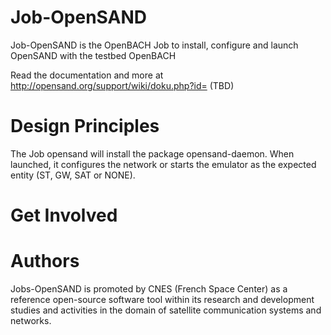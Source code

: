Job-OpenSAND
=============

Job-OpenSAND is the OpenBACH Job to install, configure and launch OpenSAND with the testbed OpenBACH

Read the documentation and more at http://opensand.org/support/wiki/doku.php?id= (TBD)

Design Principles
=================
The Job opensand will install the package opensand-daemon. When launched, it configures the network or starts the emulator as the expected entity (ST, GW, SAT or NONE).

Get Involved
============



Authors
=======

Jobs-OpenSAND is promoted by CNES (French Space Center) as a reference open-source software tool within its research and development studies and activities in the domain of satellite communication systems and networks.
